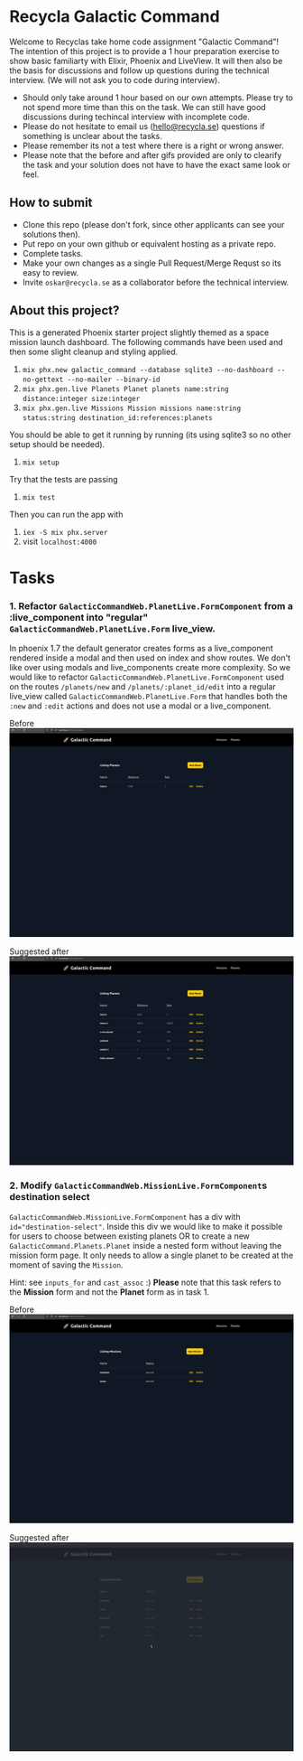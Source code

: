 # Recycla Galactic Command
Welcome to Recyclas take home code assignment "Galactic Command"!
The intention of this project is to provide a 1 hour preparation exercise to show basic familiarty
with Elixir, Phoenix and LiveView. It will then also be the basis for discussions and follow up
questions during the technical interview. (We will not ask you to code during interview).

- Should only take around 1 hour based on our own attempts. Please try to not spend more time than this on the task. We can still have good discussions during techincal interview with incomplete code.
- Please do not hesitate to email us (hello@recycla.se) questions if something is unclear about the tasks.
- Please remember its not a test where there is a right or wrong answer.
- Please note that the before and after gifs provided are only to clearify the task and your solution does not have to have the exact same look or feel.

## How to submit
- Clone this repo (please don't fork, since other applicants can see your solutions then).
- Put repo on your own github or equivalent hosting as a private repo.
- Complete tasks.
- Make your own changes as a single Pull Request/Merge Requst so its easy to review.
- Invite `oskar@recycla.se` as a collaborator before the technical interview.

## About this project?

This is a generated Phoenix starter project slightly themed as a space mission launch dashboard.
The following commands have been used and then some slight cleanup and styling applied.
1. `mix phx.new galactic_command --database sqlite3 --no-dashboard --no-gettext --no-mailer --binary-id`
2. `mix phx.gen.live Planets Planet planets name:string distance:integer size:integer`
3. `mix phx.gen.live Missions Mission missions name:string status:string destination_id:references:planets`

You should be able to get it running by running (its using sqlite3 so no other setup should be needed).
1. `mix setup`

Try that the tests are passing
1. `mix test`

Then you can run the app with
1. `iex -S mix phx.server`
2. visit `localhost:4000`


# Tasks
### 1. Refactor `GalacticCommandWeb.PlanetLive.FormComponent` from a :live_component into "regular" `GalacticCommandWeb.PlanetLive.Form` live_view.

In phoenix 1.7 the default generator creates forms as a live_component rendered inside a modal and then used on index and show routes.
We don't like over using modals and live_components create more complexity. So we would like to refactor
`GalacticCommandWeb.PlanetLive.FormComponent` used on the routes `/planets/new` and `/planets/:planet_id/edit`
into a regular live_view called `GalacticCommandWeb.PlanetLive.Form` that handles both the `:new` and `:edit` actions and
does not use a modal or a live_component.

Before
![task_1_before](./task_1_before.gif)

Suggested after
![task_1_suggested_after](./task_1_suggested_after.gif)

### 2. Modify `GalacticCommandWeb.MissionLive.FormComponent`s destination select 

`GalacticCommandWeb.MissionLive.FormComponent` has a div with `id="destination-select"`. Inside this
div we would like to make it possible for users to choose
between existing planets OR to create a new `GalacticCommand.Planets.Planet` inside a nested form without
leaving the mission form page. It only needs to allow a single planet to be created at the moment of
saving the `Mission`.

Hint: see `inputs_for` and `cast_assoc` :)
__Please__ note that this task refers to the __Mission__ form and not the __Planet__ form as in task 1.

Before
![task_2_before](./task_2_before.gif)

Suggested after
![task_2_suggested_after](./task_2_suggested_after.gif)

